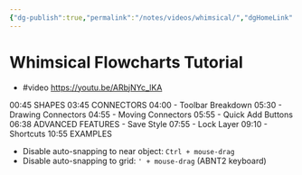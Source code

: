 ```yaml
---
{"dg-publish":true,"permalink":"/notes/videos/whimsical/","dgHomeLink":true,"dgPassFrontmatter":false}
---
```


# Whimsical Flowcharts Tutorial

- #video <https://youtu.be/ARbjNYc_lKA>

00:45 SHAPES
03:45 CONNECTORS
04:00 - Toolbar Breakdown
05:30 - Drawing Connectors
04:55 - Moving Connectors
05:55 - Quick Add Buttons
06:38 ADVANCED FEATURES - Save Style
07:55 - Lock Layer
09:10 - Shortcuts
10:55 EXAMPLES

- Disable auto-snapping to near object: `Ctrl + mouse-drag`
- Disable auto-snapping to grid: `' + mouse-drag` (ABNT2 keyboard)


